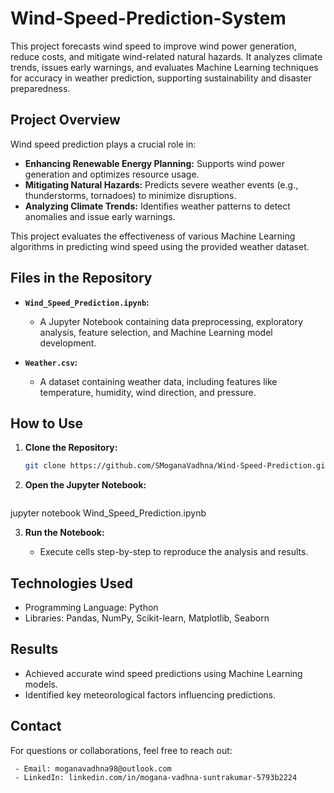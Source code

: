 # Wind-Speed-Prediction-System
This project forecasts wind speed to improve wind power generation, reduce costs, and mitigate wind-related natural hazards. It analyzes climate trends, issues early warnings, and evaluates Machine Learning techniques for accuracy in weather prediction, supporting sustainability and disaster preparedness.

## Project Overview

Wind speed prediction plays a crucial role in:
- **Enhancing Renewable Energy Planning:** Supports wind power generation and optimizes resource usage.
- **Mitigating Natural Hazards:** Predicts severe weather events (e.g., thunderstorms, tornadoes) to minimize disruptions.
- **Analyzing Climate Trends:** Identifies weather patterns to detect anomalies and issue early warnings.

This project evaluates the effectiveness of various Machine Learning algorithms in predicting wind speed using the provided weather dataset.

## Files in the Repository

- **`Wind_Speed_Prediction.ipynb`:**
  - A Jupyter Notebook containing data preprocessing, exploratory analysis, feature selection, and Machine Learning model development.

- **`Weather.csv`:**
  - A dataset containing weather data, including features like temperature, humidity, wind direction, and pressure.

## How to Use

1. **Clone the Repository:**
   ```bash
   git clone https://github.com/SMoganaVadhna/Wind-Speed-Prediction.git

2. **Open the Jupyter Notebook:**
   ```bash
jupyter notebook Wind_Speed_Prediction.ipynb

3. **Run the Notebook:**

   - Execute cells step-by-step to reproduce the analysis and results.

## Technologies Used
   - Programming Language: Python
   - Libraries: Pandas, NumPy, Scikit-learn, Matplotlib, Seaborn
     
## Results
   - Achieved accurate wind speed predictions using Machine Learning models.
   - Identified key meteorological factors influencing predictions.

## Contact
   For questions or collaborations, feel free to reach out:

     - Email: moganavadhna98@outlook.com
     - LinkedIn: linkedin.com/in/mogana-vadhna-suntrakumar-5793b2224
